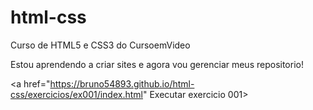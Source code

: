 # html-css
 Curso de HTML5 e CSS3 do CursoemVideo

Estou aprendendo a criar sites e agora vou gerenciar meus repositorio!

<a href="https://bruno54893.github.io/html-css/exercicios/ex001/index.html" Executar exercicio 001>